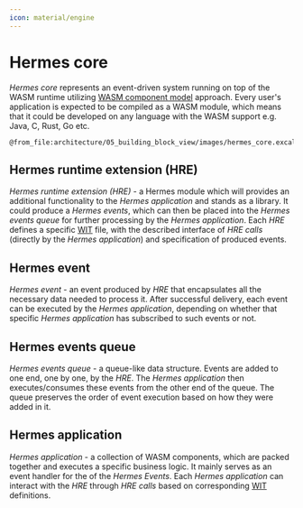```yaml
---
icon: material/engine
---
```


# Hermes core

*Hermes core* represents an event-driven system running on top of the WASM runtime utilizing
[WASM component model](https://component-model.bytecodealliance.org/design/why-component-model.html) approach.
Every user's application is expected to be compiled as a WASM module,
which means that it could be developed on any language with the WASM support e.g. Java, C, Rust, Go etc.

```kroki-excalidraw
@from_file:architecture/05_building_block_view/images/hermes_core.excalidraw
```

## Hermes runtime extension (HRE)

*Hermes runtime extension (HRE)* - a Hermes module
which will provides an additional functionality to the *Hermes application* and stands as a library.
It could produce a *Hermes events*,
which can then be placed into the *Hermes events queue* for further processing by the *Hermes application*.
Each *HRE* defines a specific [WIT] file,
with the described interface of *HRE calls* (directly by the *Hermes application*) and specification of produced events.

## Hermes event

*Hermes event* - an event produced by *HRE* that encapsulates all the necessary data needed to process it.
After successful delivery, each event can be executed by the *Hermes application*,
depending on whether that specific *Hermes application* has subscribed to such events or not.

## Hermes events queue

*Hermes events queue* - a queue-like data structure.
Events are added to one end, one by one, by the *HRE*.
The *Hermes application* then executes/consumes these events from the other end of the queue.
The queue preserves the order of event execution based on how they were added in it.

## Hermes application

*Hermes application* - a collection of WASM components, which are packed together and executes a specific business logic.
It mainly serves as an event handler for the of the *Hermes Events*.
Each *Hermes application* can interact with the *HRE* through *HRE calls* based on corresponding
[WIT] definitions.

[WIT]: https://component-model.bytecodealliance.org/design/wit.html
